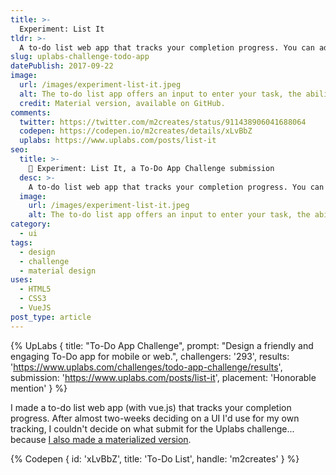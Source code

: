```yaml
---
title: >-
  Experiment: List It
tldr: >-
  A to-do list web app that tracks your completion progress. You can add, check off, and delete tasks.
slug: uplabs-challenge-todo-app
datePublish: 2017-09-22
image:
  url: /images/experiment-list-it.jpeg
  alt: The to-do list app offers an input to enter your task, the ability to visually cross off a task which changes the progress percentage, and the option to delete a task from the list.
  credit: Material version, available on GitHub.
comments:
  twitter: https://twitter.com/m2creates/status/911438906041688064
  codepen: https://codepen.io/m2creates/details/xLvBbZ
  uplabs: https://www.uplabs.com/posts/list-it
seo:
  title: >-
    📝 Experiment: List It, a To-Do App Challenge submission
  desc: >-
    A to-do list web app that tracks your completion progress. You can add, check off, and delete tasks.
  image:
    url: /images/experiment-list-it.jpeg
    alt: The to-do list app offers an input to enter your task, the ability to visually cross off a task which changes the progress percentage, and the option to delete a task from the list.
category:
  - ui
tags:
  - design
  - challenge
  - material design
uses:
  - HTML5
  - CSS3
  - VueJS
post_type: article
---
```


{% UpLabs { title: "To-Do App Challenge", prompt: "Design a friendly and engaging To-Do app for mobile or web.", challengers: '293', results: 'https://www.uplabs.com/challenges/todo-app-challenge/results', submission: 'https://www.uplabs.com/posts/list-it', placement: 'Honorable mention' } %}

I made a to-do list web app (with vue.js) that tracks your completion progress. After almost two-weeks deciding on a UI I'd use for my own tracking, I couldn't decide on what submit for the Uplabs challenge... because [I also made a materialized version](https://m2creates.github.io/experiments/listit).

{% Codepen { id: 'xLvBbZ', title: 'To-Do List', handle: 'm2creates' } %}
